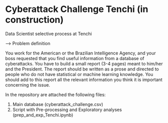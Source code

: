 # Cyberattack Challenge Tenchi (in construction)

Data Scientist selective process at Tenchi

--> Problem definition

You work for the American or the Brazilian Intelligence Agency, and your boss requested that you find useful information from a database of cyberattacks.
You have to build a small report (3-4 pages) meant to him/her and the President. The report should be written as a prose and directed to people who do not have statistical
or machine learning knowledge. You should add to this report all the relevant information you think it is important concerning the issue.  

In the repository are attached the following files:
  1. Main database (cyberattack_challenge.csv)
  2. Script with Pre-processing and Exploratory analyses (prep_and_exp_Tenchi.ipynb)
